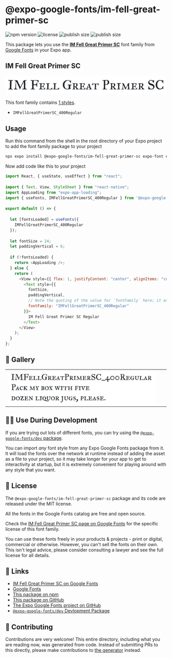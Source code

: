 # @expo-google-fonts/im-fell-great-primer-sc

![npm version](https://flat.badgen.net/npm/v/@expo-google-fonts/im-fell-great-primer-sc)
![license](https://flat.badgen.net/github/license/expo/google-fonts)
![publish size](https://flat.badgen.net/packagephobia/install/@expo-google-fonts/im-fell-great-primer-sc)
![publish size](https://flat.badgen.net/packagephobia/publish/@expo-google-fonts/im-fell-great-primer-sc)

This package lets you use the [**IM Fell Great Primer SC**](https://fonts.google.com/specimen/IM+Fell+Great+Primer+SC) font family from [Google Fonts](https://fonts.google.com/) in your Expo app.

## IM Fell Great Primer SC

![IM Fell Great Primer SC](./font-family.png)

This font family contains [1 styles](#-gallery).

- `IMFellGreatPrimerSC_400Regular`

## Usage

Run this command from the shell in the root directory of your Expo project to add the font family package to your project

```sh
npx expo install @expo-google-fonts/im-fell-great-primer-sc expo-font expo-app-loading
```

Now add code like this to your project

```js
import React, { useState, useEffect } from "react";

import { Text, View, StyleSheet } from "react-native";
import AppLoading from "expo-app-loading";
import { useFonts, IMFellGreatPrimerSC_400Regular } from '@expo-google-fonts/im-fell-great-primer-sc';

export default () => {

  let [fontsLoaded] = useFonts({
    IMFellGreatPrimerSC_400Regular
  });

  let fontSize = 24;
  let paddingVertical = 6;

  if (!fontsLoaded) {
    return <AppLoading />;
  } else {
    return (
      <View style={{ flex: 1, justifyContent: "center", alignItems: "center" }}>
        <Text style={{
          fontSize,
          paddingVertical,
          // Note the quoting of the value for `fontFamily` here; it expects a string!
          fontFamily: "IMFellGreatPrimerSC_400Regular"
        }}>
          IM Fell Great Primer SC Regular
        </Text>
      </View>
    );
  }
};
```

## 🔡 Gallery


||||
|-|-|-|
|![IMFellGreatPrimerSC_400Regular](./IMFellGreatPrimerSC_400Regular.ttf.png)||||


## 👩‍💻 Use During Development

If you are trying out lots of different fonts, you can try using the [`@expo-google-fonts/dev` package](https://github.com/expo/google-fonts/tree/master/font-packages/dev#readme).

You can import _any_ font style from any Expo Google Fonts package from it. It will load the fonts over the network at runtime instead of adding the asset as a file to your project, so it may take longer for your app to get to interactivity at startup, but it is extremely convenient for playing around with any style that you want.


## 📖 License

The `@expo-google-fonts/im-fell-great-primer-sc` package and its code are released under the MIT license.

All the fonts in the Google Fonts catalog are free and open source.

Check the [IM Fell Great Primer SC page on Google Fonts](https://fonts.google.com/specimen/IM+Fell+Great+Primer+SC) for the specific license of this font family.

You can use these fonts freely in your products & projects - print or digital, commercial or otherwise. However, you can't sell the fonts on their own. This isn't legal advice, please consider consulting a lawyer and see the full license for all details.

## 🔗 Links

- [IM Fell Great Primer SC on Google Fonts](https://fonts.google.com/specimen/IM+Fell+Great+Primer+SC)
- [Google Fonts](https://fonts.google.com/)
- [This package on npm](https://www.npmjs.com/package/@expo-google-fonts/im-fell-great-primer-sc)
- [This package on GitHub](https://github.com/expo/google-fonts/tree/master/font-packages/im-fell-great-primer-sc)
- [The Expo Google Fonts project on GitHub](https://github.com/expo/google-fonts)
- [`@expo-google-fonts/dev` Devlopment Package](https://github.com/expo/google-fonts/tree/master/font-packages/dev)

## 🤝 Contributing

Contributions are very welcome! This entire directory, including what you are reading now, was generated from code. Instead of submitting PRs to this directly, please make contributions to [the generator](https://github.com/expo/google-fonts/tree/master/packages/generator) instead.
